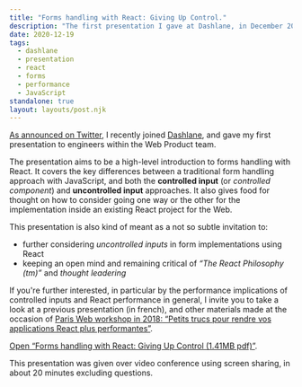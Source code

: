 ```yaml
---
title: "Forms handling with React: Giving Up Control."
description: "The first presentation I gave at Dashlane, in December 2020. A short introduction covering key differences between controlled & uncontrolled inputs, with examples & explainations."
date: 2020-12-19
tags:
  - dashlane
  - presentation
  - react
  - forms
  - performance
  - JavaScript
standalone: true
layout: layouts/post.njk
---
```


[As announced on Twitter](https://twitter.com/tpillard/status/1324383879013216256), I recently joined [Dashlane](https://www.dashlane.com), and gave my first presentation to engineers within the Web Product team.

The presentation aims to be a high-level introduction to forms handling with React.
It covers the key differences between a traditional form handling approach with JavaScript, and both the **controlled input** (or *controlled component*) and **uncontrolled input** approaches.
It also gives food for thought on how to consider going one way or the other for the implementation inside an existing React project for the Web.

This presentation is also kind of meant as a not so subtle invitation to:
- further considering *uncontrolled inputs* in form implementations using React
- keeping an open mind and remaining critical of *“The React Philosophy (tm)”* and *thought leadering*

If you're further interested, in particular by the performance implications of controlled inputs and React performance in general, I invite you to take a look at a previous presentation (in french), and other materials made at the occasion of [Paris Web workshop in 2018: “Petits trucs pour rendre vos applications React plus performantes”](https://parisweb.app).

[Open “Forms handling with React: Giving Up Control (1.41MB pdf)”](/public/timtechblog-dashlane-react-form-handling-intro-giving-up-control-december-2020.pdf).

This presentation was given over video conference using screen sharing, in about 20 minutes excluding questions.
